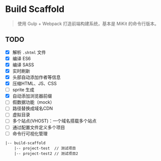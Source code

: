 # Build Scaffold

> 使用 Gulp + Webpack 打造前端构建系统，基本是 MiKit 的命令行版本。

## TODO

- [x] 解析 `.shtml` 文件
- [x] 编译 ES6
- [x] 编译 SASS
- [x] 实时刷新
- [x] 头部自动添加作者等信息
- [x] 压缩HTML、JS、CSS
- [ ] sprite 生成
- [x] 自动添加浏览器前缀
- [ ] 假数据功能（mock）
- [ ] 路径替换成域名CDN
- [ ] 虚拟目录
- [ ] 多个站点(VHOST)：一个域名搭载多个站点
- [ ] 通过配置文件定义多个项目
- [ ] 命令行可视化管理

```
|-- build-scaffold
    |-- project-test  // 测试项目
    |-- project-test2 // 测试项目2
```
